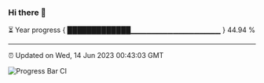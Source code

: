 ### Hi there 👋

⏳ Year progress { █████████████▁▁▁▁▁▁▁▁▁▁▁▁▁▁▁▁▁ } 44.94 %

---

⏰ Updated on Wed, 14 Jun 2023 00:43:03 GMT

![Progress Bar CI](https://github.com/Shyam-Makwana/GitHub-Actions-Demo/workflows/Progress%20Bar%20CI/badge.svg)
